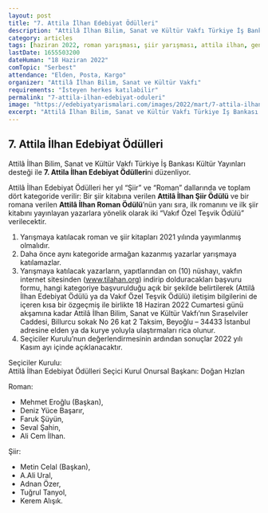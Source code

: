 ```yaml
---
layout: post
title: "7. Attila İlhan Edebiyat Ödülleri"
description: "​​​​​​Attilâ İlhan Bilim, Sanat ve Kültür Vakfı Türkiye İş Bankası Kültür Yayınları desteği ile 7. Attila İlhan Edebiyat Ödüllerini düzenliyor."
category: articles
tags: [haziran 2022, roman yarışması, şiir yarışması, attila ilhan, genel, kitap dosyası, edebiyat ödülleri]
lastDate: 1655503200
dateHuman: "18 Haziran 2022"
comTopic: "Serbest"
attendance: "Elden, Posta, Kargo"
organizer: "Attilâ İlhan Bilim, Sanat ve Kültür Vakfı"
requirements: "İsteyen herkes katılabilir"
permalink: "7-attila-ilhan-edebiyat-oduleri"
image: "https://edebiyatyarismalari.com/images/2022/mart/7-attila-ilhan-edebiyat-odulleri.jpg"
excerpt: "​​​​​​Attilâ İlhan Bilim, Sanat ve Kültür Vakfı Türkiye İş Bankası Kültür Yayınları desteği ile <strong>7. Attila İlhan Edebiyat Ödülleri</strong>ni düzenliyor."
---
```


## 7. Attila İlhan Edebiyat Ödülleri
​​​​​​Attilâ İlhan Bilim, Sanat ve Kültür Vakfı Türkiye İş Bankası Kültür Yayınları desteği ile **7. Attila İlhan Edebiyat Ödülleri**ni düzenliyor.  

Attilâ İlhan Edebiyat Ödülleri her yıl “Şiir” ve “Roman” dallarında ve toplam dört kategoride verilir: Bir şiir kitabına verilen **Attilâ İlhan Şiir Ödülü** ve bir romana verilen **Attilâ İlhan Roman Ödülü**’nün yanı sıra, ilk romanını ve ilk şiir kitabını yayınlayan yazarlara yönelik olarak iki “Vakıf Özel Teşvik Ödülü” verilecektir.  

1. Yarışmaya katılacak roman ve şiir kitapları 2021 yılında yayımlanmış olmalıdır.
2. Daha önce aynı kategoride armağan kazanmış yazarlar yarışmaya katılamazlar.
3. Yarışmaya katılacak yazarların, yapıtlarından on (10) nüshayı, vakfın internet sitesinden (www.tilahan.org) indirip dolduracakları başvuru formu, hangi kategoriye başvurulduğu açık bir şekilde belirtilerek (Attilâ İlhan Edebiyat Ödülü ya da Vakıf Özel Teşvik Ödülü) iletişim bilgilerini de içeren kısa bir özgeçmiş ile birlikte 18 Haziran 2022 Cumartesi günü akşamına kadar Attilâ İlhan Bilim, Sanat ve Kültür Vakfı’nın Sıraselviler Caddesi, Billurcu sokak No 26 kat 2 Taksim, Beyoğlu – 34433 İstanbul adresine elden ya da kurye yoluyla ulaştırmaları rica olunur.
4. Seçiciler Kurulu’nun değerlendirmesinin ardından sonuçlar 2022 yılı Kasım ayı içinde açıklanacaktır.

Seçiciler Kurulu:  
Attilâ İlhan Edebiyat Ödülleri Seçici Kurul Onursal Başkanı: Doğan Hızlan

Roman:  
- Mehmet Eroğlu (Başkan),
- Deniz Yüce Başarır,
- Faruk Şüyün,
- Seval Şahin,
- Ali Cem İlhan.

Şiir:  
- Metin Celal (Başkan),
- A.Ali Ural,
- Adnan Özer,
- Tuğrul Tanyol,
- Kerem Alışık.